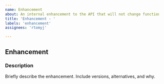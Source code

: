 ```yaml
---
name: Enhancement
about: An internal enhancement to the API that will not change functionality but improve: performance, reliability, etc.
title: 'Enhancement - '
labels: 'enhancement'
assignees: 'rtomyj'

---
```


## Enhancement


### Description

Briefly describe the enhancement. Include versions, alternatives, and why.